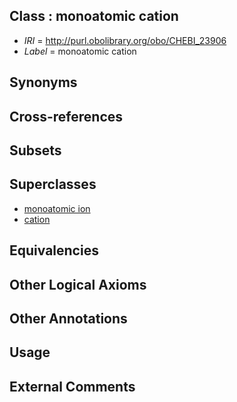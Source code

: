 
## Class : monoatomic cation

 * *IRI* = http://purl.obolibrary.org/obo/CHEBI_23906
 * *Label* = monoatomic cation

## Synonyms


## Cross-references


## Subsets


## Superclasses

 * [monoatomic ion](../../CHEBI/67/CHEBI_24867.md)
 * [cation](../../CHEBI/16/CHEBI_36916.md)

## Equivalencies


## Other Logical Axioms


## Other Annotations


## Usage


## External Comments

